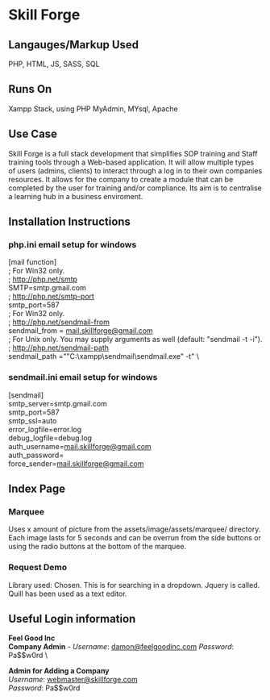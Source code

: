 # Skill Forge #

## Langauges/Markup Used
PHP, HTML, JS, SASS, SQL

## Runs On
Xampp Stack, using PHP MyAdmin, MYsql, Apache

## Use Case
Skill Forge is a full stack development that simplifies SOP training and Staff training tools through a Web-based application. It will allow multiple types of users (admins, clients) to interact through a log in to their own companies resources.
It allows for the company to create a module that can be completed by the user for training and/or compliance. Its aim is to centralise a learning hub in a business enviroment.

## Installation Instructions
### php.ini email setup for windows
[mail function] \
; For Win32 only. \
; http://php.net/smtp \
SMTP=smtp.gmail.com \
; http://php.net/smtp-port \
smtp_port=587 \
; For Win32 only. \
; http://php.net/sendmail-from \
sendmail_from = mail.skillforge@gmail.com \
; For Unix only.  You may supply arguments as well (default: "sendmail -t -i"). \
; http://php.net/sendmail-path \
sendmail_path ="\"C:\xampp\sendmail\sendmail.exe\" -t" \

### sendmail.ini email setup for windows
[sendmail] \
smtp_server=smtp.gmail.com \
smtp_port=587 \
smtp_ssl=auto \
error_logfile=error.log \
debug_logfile=debug.log \
auth_username=mail.skillforge@gmail.com \
auth_password=<create app password by signing into Google account> \
force_sender=mail.skillforge@gmail.com 

## Index Page
### Marquee
Uses x amount of picture from the assets/image/assets/marquee/ directory. Each image lasts for 5 seconds and can be overrun from the side buttons or using the radio buttons at the bottom of the marquee.
### Request Demo
Library used: Chosen. This is for searching in a dropdown. Jquery is called.
Quill has been used as a text editor.


## Useful Login information
**Feel Good Inc** \
**Company Admin** - *Username*: damon@feelgoodinc.com *Password*: Pa$$w0rd \

**Admin for Adding a Company** \
*Username*: webmaster@skillforge.com \
*Password*: Pa$$w0rd
